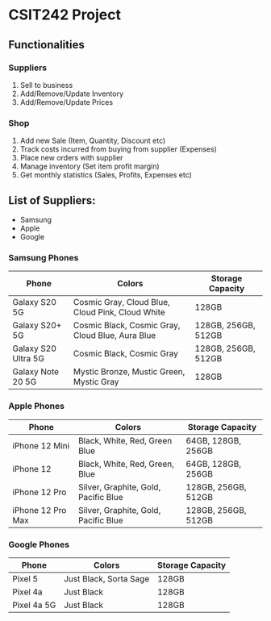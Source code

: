 # CSIT242 Project

## Functionalities

### Suppliers

1. Sell to business
2. Add/Remove/Update Inventory
3. Add/Remove/Update Prices


### Shop

1. Add new Sale (Item, Quantity, Discount etc)
2. Track costs incurred from buying from supplier (Expenses)
3. Place new orders with supplier
4. Manage inventory (Set item profit margin)
5. Get monthly statistics (Sales, Profits, Expenses etc)


## List of Suppliers:

* Samsung
* Apple
* Google

### Samsung Phones

Phone | Colors | Storage Capacity
----- | ------ | ----------------
Galaxy S20 5G | Cosmic Gray, Cloud Blue, Cloud Pink, Cloud White | 128GB
Galaxy S20+ 5G | Cosmic Black, Cosmic Gray, Cloud Blue, Aura Blue | 128GB, 256GB, 512GB
Galaxy S20 Ultra 5G | Cosmic Black, Cosmic Gray | 128GB, 256GB, 512GB
Galaxy Note 20 5G | Mystic Bronze, Mustic Green, Mystic Gray | 128GB

### Apple Phones

Phone | Colors | Storage Capacity
----- | ------ | ----------------
iPhone 12 Mini | Black, White, Red, Green Blue | 64GB, 128GB, 256GB
iPhone 12 | Black, White, Red, Green, Blue | 64GB, 128GB, 256GB
iPhone 12 Pro | Silver, Graphite, Gold, Pacific Blue | 128GB, 256GB, 512GB
iPhone 12 Pro Max | Silver, Graphite, Gold, Pacific Blue | 128GB, 256GB, 512GB

### Google Phones

Phone | Colors | Storage Capacity
----- | ------ | ----------------
Pixel 5 | Just Black, Sorta Sage | 128GB
Pixel 4a | Just Black | 128GB
Pixel 4a 5G | Just Black | 128GB
